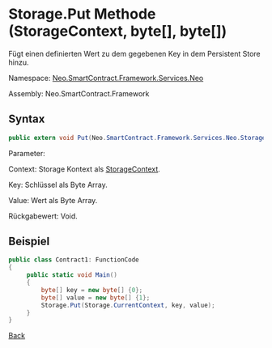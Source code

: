 # Storage.Put Methode (StorageContext, byte[], byte[])

Fügt einen definierten Wert zu dem gegebenen Key in dem Persistent Store hinzu.

Namespace: [Neo.SmartContract.Framework.Services.Neo](../../neo.md)

Assembly: Neo.SmartContract.Framework

## Syntax

```c#
public extern void Put(Neo.SmartContract.Framework.Services.Neo.StorageContext context, byte[] key, byte[] value)
```

Parameter:

Context: Storage Kontext als [StorageContext](../StorageContext.md).

Key: Schlüssel als Byte Array.

Value: Wert als Byte Array.

Rückgabewert: Void.

## Beispiel

```c#
public class Contract1: FunctionCode
{
     public static void Main()
     {
         byte[] key = new byte[] {0};
         byte[] value = new byte[] {1};
         Storage.Put(Storage.CurrentContext, key, value);
     }
}
```



[Back](../Storage.md)
